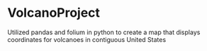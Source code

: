 # VolcanoProject
Utilized pandas and folium in python to create a map that displays coordinates for volcanoes in contiguous United States 
